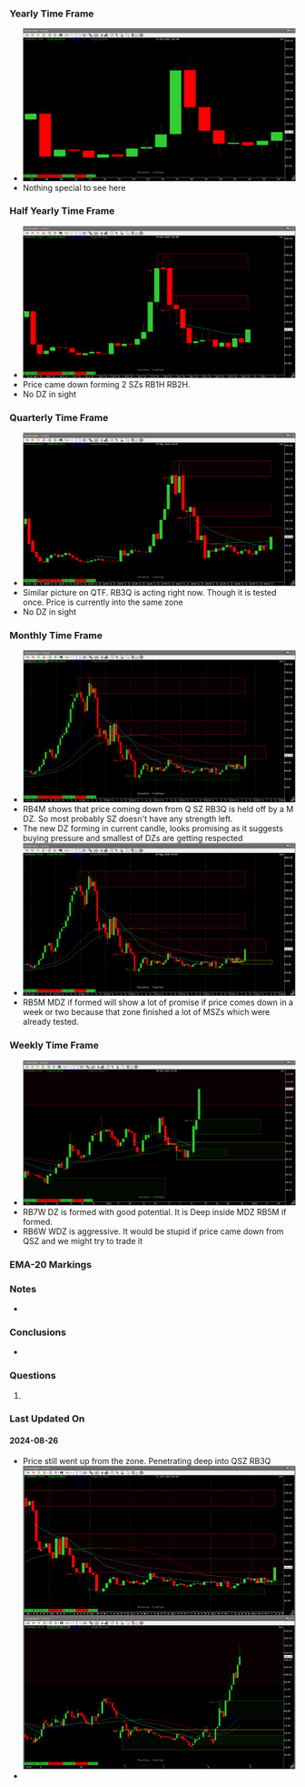 ### Yearly Time Frame
- ![](_attachments/Pasted%20image%2020240825223924.png)
- Nothing special to see here
### Half Yearly Time Frame
- ![](_attachments/Pasted%20image%2020240825224446.png)
- Price came down forming 2 SZs RB1H RB2H.
- No DZ in sight
### Quarterly Time Frame
- ![](_attachments/Pasted%20image%2020240825224535.png)
- Similar picture on QTF. RB3Q is acting right now. Though it is tested once.
  Price is currently into the same zone
- No DZ in sight
### Monthly Time Frame
- ![](_attachments/Pasted%20image%2020240825225227.png)
- RB4M shows that price coming down from Q SZ RB3Q is held off by a M DZ. So most probably SZ doesn't have any strength left.
- The new DZ forming in current candle, looks promising as it suggests buying pressure and smallest of DZs are getting respected
- ![](_attachments/Pasted%20image%2020240825225555.png)
- RB5M MDZ if formed will show a lot of promise if price comes down in a week or two because that zone finished a lot of MSZs which were already tested.
### Weekly Time Frame
- ![](_attachments/Pasted%20image%2020240825230104.png)
- RB7W DZ is formed with good potential. It is Deep inside MDZ RB5M if formed.
- RB6W WDZ is aggressive. It would be stupid if price came down from QSZ and we might try to trade it
### EMA-20 Markings

### Notes
- 
### **Conclusions**
- 
### **Questions**
1. 
### Last Updated On
#### 2024-08-26
- Price still went up from the zone. Penetrating deep into QSZ RB3Q
  ![](_attachments/Pasted%20image%2020240826204712.png)
- 